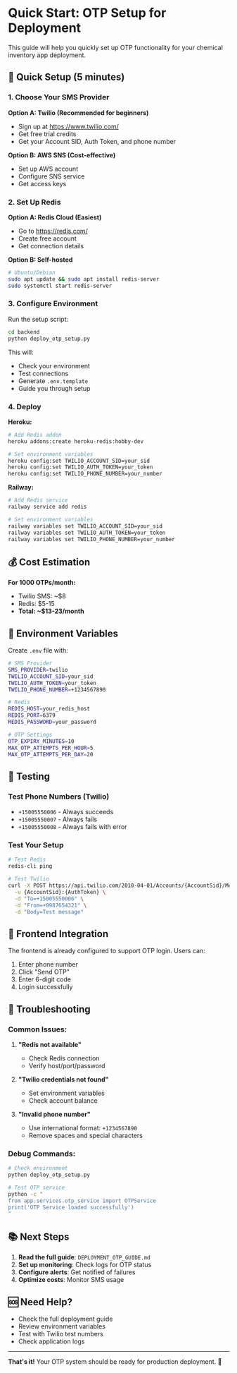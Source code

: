 # Quick Start: OTP Setup for Deployment

This guide will help you quickly set up OTP functionality for your chemical inventory app deployment.

## 🚀 Quick Setup (5 minutes)

### 1. Choose Your SMS Provider

**Option A: Twilio (Recommended for beginners)**
- Sign up at https://www.twilio.com/
- Get free trial credits
- Get your Account SID, Auth Token, and phone number

**Option B: AWS SNS (Cost-effective)**
- Set up AWS account
- Configure SNS service
- Get access keys

### 2. Set Up Redis

**Option A: Redis Cloud (Easiest)**
- Go to https://redis.com/
- Create free account
- Get connection details

**Option B: Self-hosted**
```bash
# Ubuntu/Debian
sudo apt update && sudo apt install redis-server
sudo systemctl start redis-server
```

### 3. Configure Environment

Run the setup script:
```bash
cd backend
python deploy_otp_setup.py
```

This will:
- Check your environment
- Test connections
- Generate `.env.template`
- Guide you through setup

### 4. Deploy

**Heroku:**
```bash
# Add Redis addon
heroku addons:create heroku-redis:hobby-dev

# Set environment variables
heroku config:set TWILIO_ACCOUNT_SID=your_sid
heroku config:set TWILIO_AUTH_TOKEN=your_token
heroku config:set TWILIO_PHONE_NUMBER=your_number
```

**Railway:**
```bash
# Add Redis service
railway service add redis

# Set environment variables
railway variables set TWILIO_ACCOUNT_SID=your_sid
railway variables set TWILIO_AUTH_TOKEN=your_token
railway variables set TWILIO_PHONE_NUMBER=your_number
```

## 💰 Cost Estimation

**For 1000 OTPs/month:**
- Twilio SMS: ~$8
- Redis: $5-15
- **Total: ~$13-23/month**

## 🔧 Environment Variables

Create `.env` file with:
```bash
# SMS Provider
SMS_PROVIDER=twilio
TWILIO_ACCOUNT_SID=your_sid
TWILIO_AUTH_TOKEN=your_token
TWILIO_PHONE_NUMBER=+1234567890

# Redis
REDIS_HOST=your_redis_host
REDIS_PORT=6379
REDIS_PASSWORD=your_password

# OTP Settings
OTP_EXPIRY_MINUTES=10
MAX_OTP_ATTEMPTS_PER_HOUR=5
MAX_OTP_ATTEMPTS_PER_DAY=20
```

## 🧪 Testing

### Test Phone Numbers (Twilio)
- `+15005550006` - Always succeeds
- `+15005550007` - Always fails
- `+15005550008` - Always fails with error

### Test Your Setup
```bash
# Test Redis
redis-cli ping

# Test Twilio
curl -X POST https://api.twilio.com/2010-04-01/Accounts/{AccountSid}/Messages.json \
  -u {AccountSid}:{AuthToken} \
  -d "To=+15005550006" \
  -d "From=+0987654321" \
  -d "Body=Test message"
```

## 📱 Frontend Integration

The frontend is already configured to support OTP login. Users can:

1. Enter phone number
2. Click "Send OTP"
3. Enter 6-digit code
4. Login successfully

## 🚨 Troubleshooting

### Common Issues:

1. **"Redis not available"**
   - Check Redis connection
   - Verify host/port/password

2. **"Twilio credentials not found"**
   - Set environment variables
   - Check account balance

3. **"Invalid phone number"**
   - Use international format: `+1234567890`
   - Remove spaces and special characters

### Debug Commands:
```bash
# Check environment
python deploy_otp_setup.py

# Test OTP service
python -c "
from app.services.otp_service import OTPService
print('OTP Service loaded successfully')
"
```

## 📚 Next Steps

1. **Read the full guide**: `DEPLOYMENT_OTP_GUIDE.md`
2. **Set up monitoring**: Check logs for OTP status
3. **Configure alerts**: Get notified of failures
4. **Optimize costs**: Monitor SMS usage

## 🆘 Need Help?

- Check the full deployment guide
- Review environment variables
- Test with Twilio test numbers
- Check application logs

---
**That's it!** Your OTP system should be ready for production deployment. 🎉 
